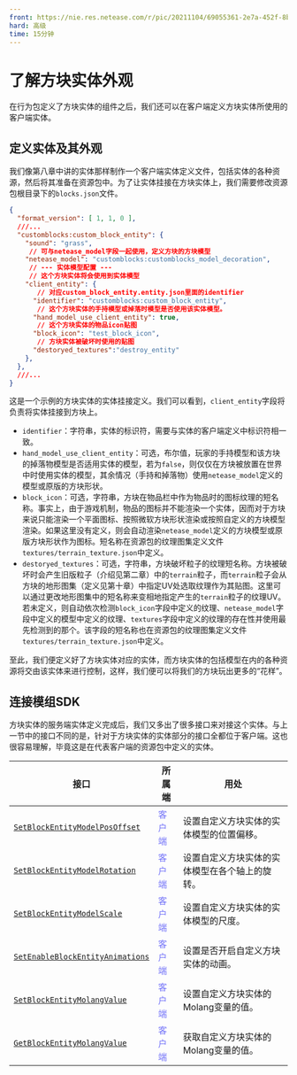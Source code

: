```yaml
---
front: https://nie.res.netease.com/r/pic/20211104/69055361-2e7a-452f-8b1a-f23e1262a03a.jpg
hard: 高级
time: 15分钟
---
```


# 了解方块实体外观

在行为包定义了方块实体的组件之后，我们还可以在客户端定义方块实体所使用的客户端实体。

## 定义实体及其外观

我们像第八章中讲的实体那样制作一个客户端实体定义文件，包括实体的各种资源，然后将其准备在资源包中。为了让实体挂接在方块实体上，我们需要修改资源包根目录下的`blocks.json`文件。

```json
{
  "format_version": [ 1, 1, 0 ],
  ///...
  "customblocks:custom_block_entity": {
    "sound": "grass",
     // 可与netease_model字段一起使用，定义方块的方块模型
    "netease_model": "customblocks:customblocks_model_decoration",
     // --- 实体模型配置 ---
     // 这个方块实体将会使用到实体模型
    "client_entity": {
       // 对应custom_block_entity.entity.json里面的identifier
      "identifier": "customblocks:custom_block_entity",
       // 这个方块实体的手持模型或掉落时模型是否使用该实体模型。
      "hand_model_use_client_entity": true,
       // 这个方块实体的物品icon贴图
      "block_icon": "test_block_icon",
       // 方块实体被破坏时使用的贴图
      "destoryed_textures":"destroy_entity"
    },
  },
  ///...
}
```

这是一个示例的方块实体的实体挂接定义。我们可以看到，`client_entity`字段将负责将实体挂接到方块上。

- `identifier`：字符串，实体的标识符，需要与实体的客户端定义中标识符相一致。
- `hand_model_use_client_entity`：可选，布尔值，玩家的手持模型和该方块的掉落物模型是否适用实体的模型，若为`false`，则仅仅在方块被放置在世界中时使用实体的模型，其余情况（手持和掉落物）使用`netease_model`定义的模型或原版的方块形状。
- `block_icon`：可选，字符串，方块在物品栏中作为物品时的图标纹理的短名称。事实上，由于游戏机制，物品的图标并不能渲染一个实体，因而对于方块来说只能渲染一个平面图标、按照微软方块形状渲染或按照自定义的方块模型渲染。如果这里没有定义，则会自动渲染`netease_model`定义的方块模型或原版方块形状作为图标。短名称在资源包的纹理图集定义文件`textures/terrain_texture.json`中定义。
- `destoryed_textures`：可选，字符串，方块破坏粒子的纹理短名称。方块被破坏时会产生旧版粒子（介绍见第二章）中的`terrain`粒子，而`terrain`粒子会从方块的地形图集（定义见第十章）中指定UV处选取纹理作为其贴图。这里可以通过更改地形图集中的短名称来变相地指定产生的`terrain`粒子的纹理UV。若未定义，则自动依次检测`block_icon`字段中定义的纹理、`netease_model`字段中定义的模型中定义的纹理、`textures`字段中定义的纹理的存在性并使用最先检测到的那个。该字段的短名称也在资源包的纹理图集定义文件`textures/terrain_texture.json`中定义。

至此，我们便定义好了方块实体对应的实体，而方块实体的包括模型在内的各种资源将交由该实体来进行控制，这样，我们便可以将我们的方块玩出更多的“花样”。

## 连接模组SDK

方块实体的服务端实体定义完成后，我们又多出了很多接口来对接这个实体。与上一节中的接口不同的是，针对于方块实体的实体部分的接口全都位于客户端。这也很容易理解，毕竟这是在代表客户端的资源包中定义的实体。

| 接口                                                         | 所属端                                                   | 用处                                           |
| ------------------------------------------------------------ | -------------------------------------------------------- | ---------------------------------------------- |
| <a href="../../../mcdocs/1-ModAPI/接口/方块/渲染.html#setblockentitymodelposoffset" rel="noopenner"> `SetBlockEntityModelPosOffset` </a> | <span style="display:inline;color:#7575f9">客户端</span> | 设置自定义方块实体的实体模型的位置偏移。       |
| <a href="../../../mcdocs/1-ModAPI/接口/方块/渲染.html#setblockentitymodelrotation" rel="noopenner"> `SetBlockEntityModelRotation` </a> | <span style="display:inline;color:#7575f9">客户端</span> | 设置自定义方块实体的实体模型在各个轴上的旋转。 |
| <a href="../../../mcdocs/1-ModAPI/接口/方块/渲染.html#setblockentitymodelscale" rel="noopenner"> `SetBlockEntityModelScale` </a> | <span style="display:inline;color:#7575f9">客户端</span> | 设置自定义方块实体的实体模型的尺度。           |
| <a href="../../../mcdocs/1-ModAPI/接口/方块/渲染.html#setenableblockentityanimations" rel="noopenner"> `SetEnableBlockEntityAnimations` </a> | <span style="display:inline;color:#7575f9">客户端</span> | 设置是否开启自定义方块实体的动画。             |
| <a href="../../../mcdocs/1-ModAPI/接口/方块/渲染.html#setblockentitymolangvalue" rel="noopenner"> `SetBlockEntityMolangValue` </a> | <span style="display:inline;color:#7575f9">客户端</span> | 设置自定义方块实体的Molang变量的值。           |
| <a href="../../../mcdocs/1-ModAPI/接口/方块/渲染.html#getblockentitymolangvalue" rel="noopenner"> `GetBlockEntityMolangValue` </a> | <span style="display:inline;color:#7575f9">客户端</span> | 获取自定义方块实体的Molang变量的值。           |
